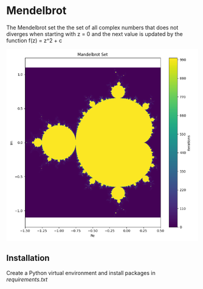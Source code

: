 # Mendelbrot

The Mendelbrot set the the set of all complex numbers that does not diverges when starting with z = 0 and the next value is updated by the function f(z) = z^2 + c

![Mendelbrot](images/Mendelbrot.png "Mendelbrot")

## Installation

Create a Python virtual environment and install packages in _requirements.txt_
